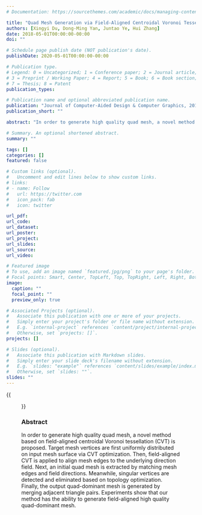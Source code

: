 ```yaml
---
# Documentation: https://sourcethemes.com/academic/docs/managing-content/

title: "Quad Mesh Generation via Field-Aligned Centroidal Voronoi Tessellation"
authors: [Xingyi Du, Dong-Ming Yan, Juntao Ye, Hui Zhang]
date: 2018-05-01T00:00:00-00:00
doi: ""

# Schedule page publish date (NOT publication's date).
publishDate: 2020-05-01T00:00:00-00:00

# Publication type.
# Legend: 0 = Uncategorized; 1 = Conference paper; 2 = Journal article;
# 3 = Preprint / Working Paper; 4 = Report; 5 = Book; 6 = Book section;
# 7 = Thesis; 8 = Patent
publication_types: 

# Publication name and optional abbreviated publication name.
publication: "Journal of Computer-Aided Design & Computer Graphics, 2018, Vol.30, No.5"
publication_short: ""

abstract: "In order to generate high quality quad mesh, a novel method based on field-aligned centroidal Voronoi tessellation (CVT) is proposed. Target mesh vertices are first uniformly distributed on input mesh surface via CVT optimization. Then, field-aligned CVT is applied to align mesh edges to the underlying direction field. Next, an initial quad mesh is extracted by matching mesh edges and field directions. Meanwhile, singular vertices are detected and eliminated based on topology optimization. Finally, the output quad-dominant mesh is generated by merging adjacent triangle pairs. Experiments show that our method has the ability to generate field-aligned high quality quad-dominant mesh."

# Summary. An optional shortened abstract.
summary: ""

tags: []
categories: []
featured: false

# Custom links (optional).
#   Uncomment and edit lines below to show custom links.
# links:
# - name: Follow
#   url: https://twitter.com
#   icon_pack: fab
#   icon: twitter

url_pdf:
url_code:
url_dataset:
url_poster:
url_project:
url_slides:
url_source:
url_video:

# Featured image
# To use, add an image named `featured.jpg/png` to your page's folder. 
# Focal points: Smart, Center, TopLeft, Top, TopRight, Left, Right, BottomLeft, Bottom, BottomRight.
image:
  caption: ""
  focal_point: ""
  preview_only: true

# Associated Projects (optional).
#   Associate this publication with one or more of your projects.
#   Simply enter your project's folder or file name without extension.
#   E.g. `internal-project` references `content/project/internal-project/index.md`.
#   Otherwise, set `projects: []`.
projects: []

# Slides (optional).
#   Associate this publication with Markdown slides.
#   Simply enter your slide deck's filename without extension.
#   E.g. `slides: "example"` references `content/slides/example/index.md`.
#   Otherwise, set `slides: ""`.
slides: ""
---
```


{{<figure alt="overview of algorithm" src="/img/qfcvt-overview.png" title="Figure 1. Given an orthogonal directional field (left) and a triangular mesh (middle left), our method repositions mesh vertices to align with the field direction (middle right). Finally, triangles are paired to obtain a quad-dominant mesh(right).">}}

### **Abstract**

In order to generate high quality quad mesh, a novel method based on field-aligned centroidal Voronoi tessellation (CVT) is proposed. Target mesh vertices are first uniformly distributed on input mesh surface via CVT optimization. Then, field-aligned CVT is applied to align mesh edges to the underlying direction field. Next, an initial quad mesh is extracted by matching mesh edges and field directions. Meanwhile, singular vertices are detected and eliminated based on topology optimization. Finally, the output quad-dominant mesh is generated by merging adjacent triangle pairs. Experiments show that our method has the ability to generate field-aligned high quality quad-dominant mesh.
